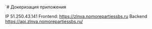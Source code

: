 `# Докеризация приложения

IP 51.250.43.141
Frontend: https://zlnva.nomorepartiessbs.ru 
Backend https://api.zlnva.nomorepartiessbs.ru/